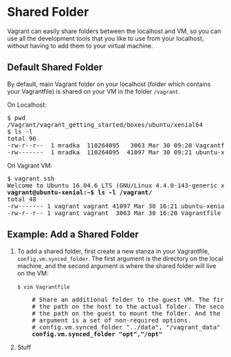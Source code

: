 # Shared Folder
Vagrant can easily share folders between the localhost and VM, so you can use all the development tools that you like to use from your localhost, without having to add them to your virtual machine.

## Default Shared Folder
By default, main Vagrant folder on your localhost (folder which contains your Vagrantfile) is shared on your VM in the folder `/vagrant`.

On Localhost:
<pre>
$ pwd
/Vagrant/vagrant_getting_started/boxes/ubuntu/xenial64
$ ls -l
total 96
-rw-r--r--  1 mradka  110264095   3063 Mar 30 09:20 Vagrantfile
-rw-------  1 mradka  110264095  41097 Mar 30 09:21 ubuntu-xenial-16.04-cloudimg-console.log
</pre>

On Vagrant VM:
<pre>
$ vagrant ssh
Welcome to Ubuntu 16.04.6 LTS (GNU/Linux 4.4.0-143-generic x86_64)
<b>vagrant@ubuntu-xenial:~$ ls -l /vagrant/</b>
total 48
-rw------- 1 vagrant vagrant 41097 Mar 30 16:21 ubuntu-xenial-16.04-cloudimg-console.log
-rw-r--r-- 1 vagrant vagrant  3063 Mar 30 16:20 Vagrantfile
</pre>

## Example: Add a Shared Folder

<ol>
  <li>
    To add a shared folder, first create a new stanza in your Vagrantfile, <code>config.vm.synced_folder</code>. The first argument is the directory on the local machine, and the second argument is where the shared folder will live on the VM:<br /><br />
    <code>$ vim Vagrantfile</code>
    <pre>
    # Share an additional folder to the guest VM. The first argument is
    # the path on the host to the actual folder. The second argument is
    # the path on the guest to mount the folder. And the optional third
    # argument is a set of non-required options.
    # config.vm.synced_folder "../data", "/vagrant_data"
    <b>config.vm.synced_folder "opt","/opt"</b></pre></li>
  <li>
    Stuff
  </li>
</ol>
